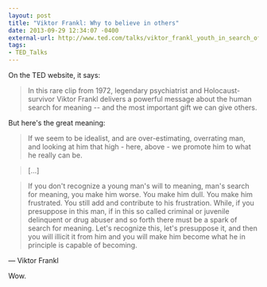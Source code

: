 ```yaml
---
layout: post
title: "Viktor Frankl: Why to believe in others"
date: 2013-09-29 12:34:07 -0400
external-url: http://www.ted.com/talks/viktor_frankl_youth_in_search_of_meaning.html
tags:
- TED_Talks
---
```


On the TED website, it says:

> In this rare clip from 1972, legendary psychiatrist and Holocaust-survivor
> Viktor Frankl delivers a powerful message about the human search for meaning
> -- and the most important gift we can give others.

But here's the great meaning:

> If we seem to be idealist, and are over-estimating, overrating man, and
> looking at him that high - here, above - we promote him to what he really can
> be.

> [...]

> If you don't recognize a young man's will to meaning, man's search for
> meaning, you make him worse. You make him dull. You make him frustrated. You
> still add and contribute to his frustration. While, if you presuppose in this
> man, if in this so called criminal or juvenile delinquent or drug abuser and so forth there must be a
> spark of search for meaning. Let's recognize this, let's presuppose it, and
> then you will illicit it from him and you will make him become what he in
> principle is capable of becoming.

&#8212; Viktor Frankl

Wow.
